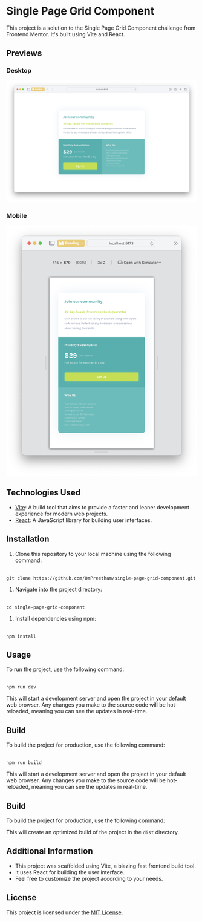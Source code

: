 # Single Page Grid Component

This project is a solution to the Single Page Grid Component challenge from Frontend Mentor. It's built using Vite and React.

## Previews

### Desktop

![Preview Dektop](/public/preview-desktop.png)

### Mobile

![Preview Mobile](/public/preview-mobile.png)

## Technologies Used

- [Vite](https://vitejs.dev/): A build tool that aims to provide a faster and leaner development experience for modern web projects.
- [React](https://reactjs.org/): A JavaScript library for building user interfaces.

## Installation

1. Clone this repository to your local machine using the following command:

```

git clone https://github.com/OmPreetham/single-page-grid-component.git

```

1. Navigate into the project directory:

```

cd single-page-grid-component

```

1. Install dependencies using npm:

```

npm install

```

## Usage

To run the project, use the following command:

```

npm run dev

```

This will start a development server and open the project in your default web browser. Any changes you make to the source code will be hot-reloaded, meaning you can see the updates in real-time.

## Build

To build the project for production, use the following command:

```

npm run build

```

This will start a development server and open the project in your default web browser. Any changes you make to the source code will be hot-reloaded, meaning you can see the updates in real-time.

## Build

To build the project for production, use the following command:

This will create an optimized build of the project in the `dist` directory.

## Additional Information

- This project was scaffolded using Vite, a blazing fast frontend build tool.
- It uses React for building the user interface.
- Feel free to customize the project according to your needs.

## License

This project is licensed under the [MIT License](LICENSE).
